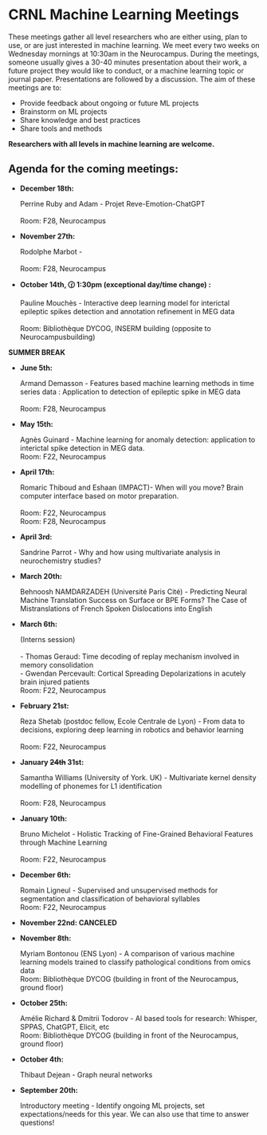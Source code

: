 # CRNL Machine Learning Meetings

These meetings gather all level researchers who are either using, plan to use, or are just interested in machine learning. We meet every two weeks on Wednesday mornings at 10:30am in the Neurocampus. During the meetings, someone usually gives a 30-40 minutes presentation about their work, a future project they would like to conduct, or a machine learning topic or journal paper. Presentations are followed by a discussion. The aim of these meetings are to: 
<ul>
  <li> Provide feedback about ongoing or future ML projects </li>
  <li> Brainstorm on ML projects </li>
  <li> Share knowledge and best practices </li>
  <li> Share tools and methods </li>
</ul>

**Researchers with all levels in machine learning are welcome.**

## Agenda for the coming meetings:

<ul>
  <li> <p><strong> December 18th:</strong></p> Perrine Ruby and Adam - Projet Reve-Emotion-ChatGPT </li>
  <br /> Room: F28, Neurocampus</li></li>
  <li> <p><strong> November 27th:</strong></p> Rodolphe Marbot -  </li>
  <br /> Room: F28, Neurocampus</li></li>
    <li> <p><strong>October 14th, 🕜 1:30pm (exceptional day/time change) :</strong></p> Pauline Mouchès - Interactive deep learning model for interictal epileptic spikes detection and annotation refinement in MEG data </li>
  <br /> Room: Bibliothèque DYCOG, INSERM building (opposite to Neurocampusbuilding) </li></li>
  </ul>
<p><strong>SUMMER BREAK</strong></p>
<ul>
  <li> <p><strong>June 5th:</strong></p> Armand Demasson - Features based machine learning methods in time series data  : Application to detection of epileptic spike in MEG data </li>
  <br /> Room: F28, Neurocampus</li></li>
    <li> <p><strong>May 15th:</strong></p>  Agnès Guinard - Machine learning for anomaly detection: application to interictal spike detection in MEG data.
  <br /> Room: F22, Neurocampus</li></li>
    <li> <p><strong>April 17th:</strong></p>  Romaric Thiboud and Eshaan (IMPACT)- When will you move? Brain computer interface based on motor preparation. </li>
  <br /> Room: F22, Neurocampus</li></li>
    <br /> Room: F28, Neurocampus</li></li>
  <li> <p><strong>April 3rd:</strong></p> Sandrine Parrot - Why and how using multivariate analysis in neurochemistry studies?</li>
    <li> <p><strong>March 20th:</strong></p> Behnoosh NAMDARZADEH (Université Paris Cité) - Predicting Neural Machine Translation Success on Surface or BPE Forms? The Case of Mistranslations of French Spoken Dislocations into English </li></li>
    <li> <p><strong>March 6th:</strong></p> (Interns session)</li>
  <br /> - Thomas Geraud: Time decoding of replay mechanism involved in memory consolidation    
      <br /> - Gwendan Percevault: Cortical Spreading Depolarizations in acutely brain injured patients
  <br /> Room: F22, Neurocampus</li></li>
    <li> <p><strong>February 21st:</strong></p> Reza Shetab (postdoc fellow, Ecole Centrale de Lyon) - From data to decisions, exploring deep learning in robotics and behavior learning </li>
  <br /> Room: F22, Neurocampus</li></li>
    <li> <p><strong>January <del>24th</del> 31st:</strong></p> Samantha Williams (University of York. UK) - Multivariate kernel density modelling of phonemes for L1 identification </li>
  <br /> Room: F28, Neurocampus</li></li>
    <li> <p><strong>January 10th:</strong></p> Bruno Michelot - Holistic Tracking of Fine-Grained Behavioral Features through Machine Learning </li>
  <br /> Room: F22, Neurocampus</li></li>
    <li> <p><strong>December 6th:</strong></p> Romain Ligneul - Supervised and unsupervised methods for segmentation and classification of behavioral syllables 
  <br /> Room: F22, Neurocampus</li></li>
    <li> <p><strong>November 22nd: CANCELED</strong></p>
      <li> <p><strong>November 8th:</strong></p> Myriam Bontonou (ENS Lyon) - A comparison of various machine learning models trained to classify pathological conditions from omics data
  <br /> Room: Bibliothèque DYCOG (building in front of the Neurocampus, ground floor)</li></li>
    <li> <p><strong>October 25th:</strong></p> Amélie Richard & Dmitrii Todorov - AI based tools for research: Whisper, SPPAS, ChatGPT, Elicit, etc 
  <br /> Room: Bibliothèque DYCOG (building in front of the Neurocampus, ground floor)</li>
    <li> <p><strong>October 4th:</strong></p> Thibaut Dejean - Graph neural networks </li>
    <li> <p><strong>September 20th:</strong></p> Introductory meeting - Identify ongoing ML projects, set expectations/needs for this year. We can also use that time to answer questions! </li>
</ul>



